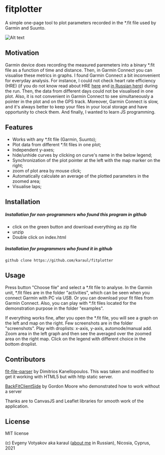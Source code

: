 # fitplotter

A simple one-page tool to plot parameters recorded in the \*.fit file used by Garmin and Suunto.

![Alt text](https://github.com/karaul/fitplotter/blob/main/screenshots/screenshot.JPG?raw=true)

## Motivation 

Garmin device does  recording the measured paremeters into a binary \*.fit file as a function of time and distance. Then, in Garmin Connect you can visualise these metrics in graphs. I found Garmin Connect a bit inconvenient for everyday analysis. For instance, I could not check heart rate efficiency (HRE) (if you do not know read about HRE [here](https://drive.google.com/file/d/17wK0y5p7rYlMRBogpZ9yicdnV191E1qx/view?usp=sharing) and   [in Russian here](https://grumbler.livejournal.com/104934.html)) during the run. Then, the data from different days could not be visualised in one plot. Also, it is not convenient in Garmin Connect to see simultaneously a pointer in the plot and on the GPS track. Moreover, Garmin Connect is slow, and it's always better to keep your files in your local storage and have opportunity to check them.  And finally, I wanted to learn JS programming.

## Features 

- Works with any \*.fit file (Garmin, Suunto);
- Plot data from different \*.fit files in one plot;
- Independent y-axes;
- hide/unhide curves by clicking on curve's name in the below legend;
- Synchronization of the plot pointer at the left with the map marker on the right;
- zoom of plot area by mouse click;
- Automatically calculate an average of the plotted parameters in the zoomed area;
- Visualise laps;

## Installation


##### Installation for non-programmers who found this program in github

- click on the green button and download everything as zip file
- unzip 
- Double click on index.html

##### Installation for programmers who found it in github
```
github clone https://github.com/karaul/fitplotter 
```

## Usage

Press button "Choose file" and select a \*.fit file to analyse. In the Garmin unit,  \*.fit files are in the folder "activities", which can be seen when you connect Garmin  with PC via USB. Or you can download your fit files from Garmin Connect. Also, you can play with \*.fit files located for the demonstration purpose in the folder "examples".

If everything works fine, after you open the \*.fit file, you will see a graph on the left and map on the right. Few screenshots are in the folder "screenshots". Play with droplists: x-axis, y-axis, automode/manual add. Zoom area in the left graph and then see the averaged over the zoomed area on the right map. Click on the legend with different choice in the bottom droplist.



## Contributors

[fit-file-parser](https://github.com/jimmykane/fit-parser) by Dimitrios Kanellopoulos. This  was taken and modified to get it working with HTML5 but with http static server.

[BackFitClientSide](https://github.com/gfmoore/BackFitClientSide) by Gordon Moore who demonstrated how to work without a server

Thanks are to CanvasJS and Leaflet libraries for smooth work of the application.

## License

MIT license


(c) Evgeny Votyakov aka karaul ([about me](http://www.irc-club.ru/karaul.html) in Russian), Nicosia, Cyprus, 2021
